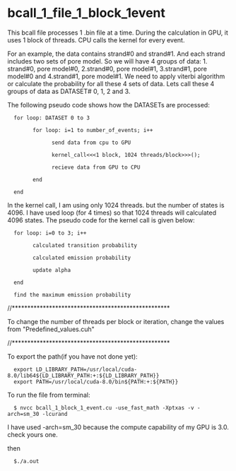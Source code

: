 
# bcall_1_file_1_block_1event


This bcall file processes 1 .bin file at a time. During the calculation in GPU, it uses 1 block of threads. CPU calls the kernel for every event. 

For an example, the data contains strand#0 and strand#1. And each strand includes two sets of pore model. So we will have 4 groups of data: 1. strand#0, pore model#0, 2.strand#0, pore model#1, 3.strand#1, pore model#0 and 4.strand#1, pore model#1. We need to apply viterbi algorithm or calculate the probability for all these 4 sets of data. Lets call these 4 groups of data as DATASET# 0, 1, 2 and 3. 

The following pseudo code shows how the DATASETs are processed:

      for loop: DATASET 0 to 3

            for loop: i=1 to number_of_events; i++
      
                  send data from cpu to GPU
              
                  kernel_call<<<1 block, 1024 threads/block>>>();
              
                  recieve data from GPU to CPU
              
            end
      
      end 



In the kernel call, I am using only 1024 threads. but the number of states is 4096. I have used loop  (for 4 times) so that 1024 threads will calculated 4096 states. The pseudo code for the kernel call is given below:

      for loop: i=0 to 3; i++

            calculated transition probability
        
            calculated emission probability
        
            update alpha
        
      end

      find the maximum emission probability


//***************************************************

To change the number of threads per block or iteration, change the values from "Predefined_values.cuh" 


//***************************************************

To export the path(if you have not done yet):

      export LD_LIBRARY_PATH=/usr/local/cuda-8.0/lib64${LD_LIBRARY_PATH:+:${LD_LIBRARY_PATH}}
      export PATH=/usr/local/cuda-8.0/bin${PATH:+:${PATH}}

To run the file from terminal:

      $ nvcc bcall_1_block_1_event.cu -use_fast_math -Xptxas -v -arch=sm_30 -lcurand 

I have used -arch=sm_30 because the compute capability of my GPU is 3.0. check yours one. 

then

      $./a.out



